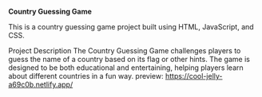 **Country Guessing Game**

This is a country guessing game project built using HTML, JavaScript, and CSS.

Project Description
The Country Guessing Game challenges players to guess the name of a country based on its flag or other hints. The game is designed to be both educational and entertaining, helping players learn about different countries in a fun way.
preview: https://cool-jelly-a69c0b.netlify.app/
